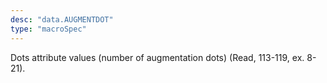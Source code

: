 ```yaml
---
desc: "data.AUGMENTDOT"
type: "macroSpec"
---
```


Dots attribute values (number of augmentation dots) (Read, 113-119, ex. 8-21).